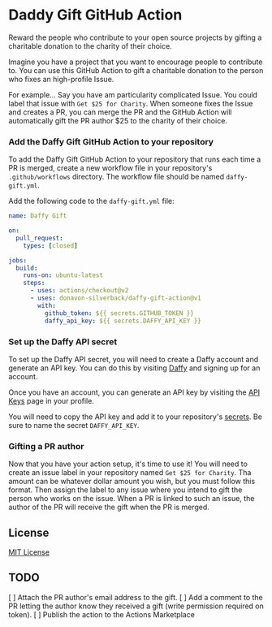 # Daddy Gift GitHub Action

Reward the people who contribute to your open source projects by gifting a charitable donation to the charity of their choice.

Imagine you have a project that you want to encourage people to contribute to. You can use this GitHub Action to gift a charitable donation to the person who fixes an high-profile Issue.

For example... Say you have am particularity complicated Issue. You could label that issue with `Get $25 for Charity`. When someone fixes the Issue and creates a PR, you can merge the PR and the GitHub Action will automatically gift the PR author $25 to the charity of their choice.

### Add the Daffy Gift GitHub Action to your repository

To add the Daffy Gift GitHub Action to your repository that runs each time a PR is merged, create a new workflow file in your repository's `.github/workflows` directory. The workflow file should be named `daffy-gift.yml`.

Add the following code to the `daffy-gift.yml` file:

```yaml
name: Daffy Gift

on:
  pull_request:
    types: [closed]

jobs:
  build:
    runs-on: ubuntu-latest
    steps:
      - uses: actions/checkout@v2
      - uses: donavon-silverback/daffy-gift-action@v1
        with:
          github_token: ${{ secrets.GITHUB_TOKEN }}
          daffy_api_key: ${{ secrets.DAFFY_API_KEY }}
```

### Set up the Daffy API secret

To set up the Daffy API secret, you will need to create a Daffy account and generate an API key. You can do this by visiting [Daffy](https://daffy.org) and signing up for an account.

Once you have an account, you can generate an API key by visiting the [API Keys](https://www.daffy.org/settings/api) page in your profile.

You will need to copy the API key and add it to your repository's [secrets](https://docs.github.com/en/actions/security-guides/encrypted-secrets). Be sure to name the secret `DAFFY_API_KEY`.

### Gifting a PR author

Now that you have your action setup, it's time to use it! You will need to create an issue label in your repository named `Get $25 for Charity`. Tha amount can be whatever dollar amount you wish, but you must follow this format. Then assign the label to any issue where you intend to gift the person who works on the issue. When a PR is linked to such an issue, the author of the PR will receive the gift when the PR is merged.

## License

[MIT License](LICENSE)

## TODO

[ ] Attach the PR author's email address to the gift.
[ ] Add a comment to the PR letting the author know they received a gift (write permission required on token).
[ ] Publish the action to the Actions Marketplace
